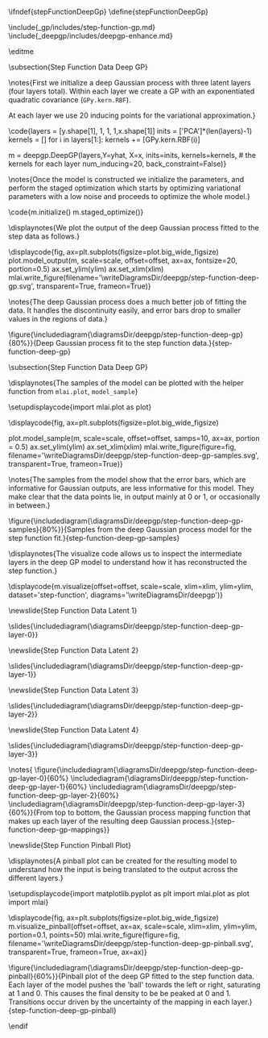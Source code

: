 \ifndef{stepFunctionDeepGp}
\define{stepFunctionDeepGp}

\include{_gp/includes/step-function-gp.md}
\include{_deepgp/includes/deepgp-enhance.md}

\editme

\subsection{Step Function Data Deep GP}

\notes{First we initialize a deep Gaussian process with three latent layers (four layers total). Within each layer we create a GP with an exponentiated quadratic covariance (```GPy.kern.RBF```).

At each layer we use 20 inducing points for the variational approximation.}

\code{layers = [y.shape[1], 1, 1, 1,x.shape[1]]
inits = ['PCA']*(len(layers)-1)
kernels = []
for i in layers[1:]:
    kernels += [GPy.kern.RBF(i)]
	
m = deepgp.DeepGP(layers,Y=yhat, X=x, 
                  inits=inits, 
                  kernels=kernels, # the kernels for each layer
                  num_inducing=20, back_constraint=False)}

\notes{Once the model is constructed we initialize the parameters, and perform the staged optimization which starts by optimizing variational parameters with a low noise and proceeds to optimize the whole model.}

\code{m.initialize()
m.staged_optimize()}

\displaynotes{We plot the output of the deep Gaussian process fitted to the step data as follows.}

\displaycode{fig, ax=plt.subplots(figsize=plot.big_wide_figsize)
plot.model_output(m, scale=scale, offset=offset, ax=ax, fontsize=20, portion=0.5)
ax.set_ylim(ylim)
ax.set_xlim(xlim)
mlai.write_figure(filename='\writeDiagramsDir/deepgp/step-function-deep-gp.svg', 
            transparent=True, frameon=True)}

\notes{The deep Gaussian process does a much better job of fitting the data. It handles the discontinuity easily, and error bars drop to smaller values in the regions of data.}

\figure{\includediagram{\diagramsDir/deepgp/step-function-deep-gp}{80%}}{Deep Gaussian process fit to the step function data.}{step-function-deep-gp}

\subsection{Step Function Data Deep GP}

\displaynotes{The samples of the model can be plotted with the helper function from `mlai.plot`, `model_sample`}

\setupdisplaycode{import mlai.plot as plot}

\displaycode{fig, ax=plt.subplots(figsize=plot.big_wide_figsize)

plot.model_sample(m, scale=scale, offset=offset, samps=10, ax=ax, portion = 0.5)
ax.set_ylim(ylim)
ax.set_xlim(xlim)
mlai.write_figure(figure=fig, filename='\writeDiagramsDir/deepgp/step-function-deep-gp-samples.svg', 
                  transparent=True, frameon=True)}

\notes{The samples from the model show that the error bars, which are informative for Gaussian outputs, are less informative for this model. They make clear that the data points lie, in output mainly at 0 or 1, or occasionally in between.}

\figure{\includediagram{\diagramsDir/deepgp/step-function-deep-gp-samples}{80%}}{Samples from the deep Gaussian process model for the step function fit.}{step-function-deep-gp-samples}
				
\displaynotes{The visualize code allows us to inspect the intermediate layers in the deep GP model to understand how it has reconstructed the step function.}

\displaycode{m.visualize(offset=offset, scale=scale, xlim=xlim, ylim=ylim,
            dataset='step-function',
            diagrams='\writeDiagramsDir/deepgp')}
			
\newslide{Step Function Data Latent 1}

\slides{\includediagram{\diagramsDir/deepgp/step-function-deep-gp-layer-0}}

\newslide{Step Function Data Latent 2}

\slides{\includediagram{\diagramsDir/deepgp/step-function-deep-gp-layer-1}}

\newslide{Step Function Data Latent 3}

\slides{\includediagram{\diagramsDir/deepgp/step-function-deep-gp-layer-2}}

\newslide{Step Function Data Latent 4}

\slides{\includediagram{\diagramsDir/deepgp/step-function-deep-gp-layer-3}}

\notes{
\figure{\includediagram{\diagramsDir/deepgp/step-function-deep-gp-layer-0}{60%} 
\includediagram{\diagramsDir/deepgp/step-function-deep-gp-layer-1}{60%}
\includediagram{\diagramsDir/deepgp/step-function-deep-gp-layer-2}{60%}
\includediagram{\diagramsDir/deepgp/step-function-deep-gp-layer-3}{60%}}{From top to bottom, the Gaussian process mapping function that makes up each layer of the resulting deep Gaussian process.}{step-function-deep-gp-mappings}}

\newslide{Step Function Pinball Plot}

\displaynotes{A pinball plot can be created for the resulting model to understand how the input is being translated to the output across the different layers.}

\setupdisplaycode{import matplotlib.pyplot as plt
import mlai.plot as plot
import mlai}

\displaycode{fig, ax=plt.subplots(figsize=plot.big_wide_figsize)
m.visualize_pinball(offset=offset, ax=ax, scale=scale, xlim=xlim, ylim=ylim, portion=0.1, points=50)
mlai.write_figure(figure=fig, filename='\writeDiagramsDir/deepgp/step-function-deep-gp-pinball.svg', 
                  transparent=True, frameon=True, ax=ax)}
				  
\figure{\includediagram{\diagramsDir/deepgp/step-function-deep-gp-pinball}{60%}}{Pinball plot of the deep GP fitted to the step function data. Each layer of the model pushes the 'ball' towards the left or right, saturating at 1 and 0. This causes the final density to be be peaked at 0 and 1. Transitions occur driven by the uncertainty of the mapping in each layer.}{step-function-deep-gp-pinball}


\endif
